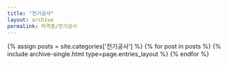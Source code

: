 ```yaml
---
title: "전기공사"
layout: archive
permalink: 자격증/전기공사
---
```



{% assign posts = site.categories['전기공사'] %}
{% for post in posts %} {% include archive-single.html type=page.entries_layout %} {% endfor %}
